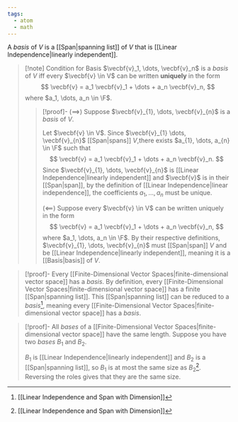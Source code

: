 ```yaml
---
tags:
  - atom
  - math
---
```

A *basis* of $V$ is a [[Span|spanning list]] of $V$ that is [[Linear Independence|linearly independent]].

> [!note] Condition for Basis
> $\vecbf{v}_1, \dots, \vecbf{v}_n$ is a *basis* of $V$ iff every $\vecbf{v} \in V$ can be written **uniquely** in the form
> $$ \vecbf{v} = a_1 \vecbf{v}_1 + \dots + a_n \vecbf{v}_n, $$
> where $a_1, \dots, a_n \in \F$.
> > [!proof]-
> > ($\implies$)
> > Suppose $\vecbf{v}_{1}, \dots, \vecbf{v}_{n}$ is a *basis* of $V$.
> > 
> > Let $\vecbf{v} \in V$. Since $\vecbf{v}_{1} \dots, \vecbf{v}_{n}$ [[Span|spans]] $V$,there exists $a_{1}, \dots, a_{n} \in \F$ such that
> > $$ \vecbf{v} = a_1 \vecbf{v}_1 + \dots + a_n \vecbf{v}_n. $$
> > Since $\vecbf{v}_{1}, \dots, \vecbf{v}_{n}$ is [[Linear Independence|linearly independent]] and $\vecbf{v}$ is in their [[Span|span]], by the definition of [[Linear Independence|linear independence]], the coefficients $a_{1},\dots,a_{n}$ must be unique.
> > 
> > ($\impliedby$)
> > Suppose every $\vecbf{v} \in V$ can be written uniquely in the form
> > $$ \vecbf{v} = a_1 \vecbf{v}_1 + \dots + a_n \vecbf{v}_n, $$
> > where $a_1, \dots, a_n \in \F$. By their respective definitions, $\vecbf{v}_{1}, \dots, \vecbf{v}_{n}$ must [[Span|span]] $V$ and be [[Linear Independence|linearly independent]], meaning it is a [[Basis|basis]] of $V$.

> [!proof]- Every [[Finite-Dimensional Vector Spaces|finite-dimensional vector space]] has a *basis*.
> By definition, every [[Finite-Dimensional Vector Spaces|finite-dimensional vector space]] has a finite [[Span|spanning list]]. 
> This [[Span|spanning list]] can be reduced to a *basis*[^1], meaning every [[Finite-Dimensional Vector Spaces|finite-dimensional vector space]] has a *basis*.

> [!proof]- All *bases* of a [[Finite-Dimensional Vector Spaces|finite-dimensional vector space]] have the same length.
> Suppose you have two *bases* $B_1$ and $B_2$.
> 
> $B_1$ is [[Linear Independence|linearly independent]] and $B_2$ is a [[Span|spanning list]], so $B_1$ is at most the same size as $B_2$[^1]. Reversing the roles gives that they are the same size.

[^1]: [[Linear Independence and Span with Dimension]]